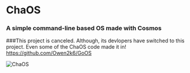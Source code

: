 # ChaOS
### A simple command-line based OS made with Cosmos
###This project is canceled. Although, its devlopers have switched to this project. Even some of the ChaOS code made it in!
https://github.com/Owen2k6/GoOS

![ChaOS](https://raw.githubusercontent.com/ekeleze/ChaOS/3358f6b36035fb5a294f32333127ce54037b573c/ChaOS/Resources/ChaOS.png)
